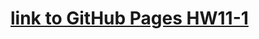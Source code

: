 # [link to GitHub Pages HW11-1](https://dimamarjan.github.io/goit-js-hw-11-color-switch/ "Задание №11-1")
